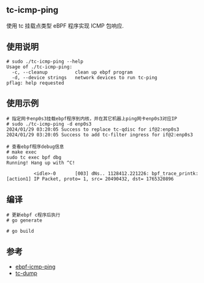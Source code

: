 ## tc-icmp-ping
使用 tc 挂载点类型 eBPF 程序实现 ICMP 包响应.

## 使用说明
```
# sudo ./tc-icmp-ping --help
Usage of ./tc-icmp-ping:
  -c, --cleanup          clean up ebpf program
  -d, --device strings   network devices to run tc-ping
pflag: help requested
```

## 使用示例
```
# 指定网卡enp0s3挂载ebpf程序到内核，并在其它机器上ping网卡enp0s3对应IP
# sudo ./tc-icmp-ping -d enp0s3
2024/01/29 03:20:05 Success to replace tc-qdisc for if@2:enp0s3
2024/01/29 03:20:05 Success to add tc-filter ingress for if@2:enp0s3

# 查看ebpf程序debug信息
# make exec
sudo tc exec bpf dbg
Running! Hang up with ^C!

          <idle>-0       [003] dNs.. 1128412.221226: bpf_trace_printk: [action1] IP Packet, proto= 1, src= 20490432, dst= 1765320896
```

## 编译
```
# 更新ebpf c程序后执行
# go generate

# go build
```

## 参考
- [ebpf-icmp-ping](https://github.com/badboy/ebpf-icmp-ping)
- [tc-dump](https://github.com/Asphaltt/tc-dump)